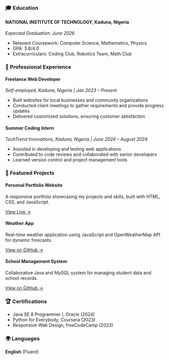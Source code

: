 ### 🎓 Education
<div class="education-card">
  <h4>NATIONAL INSTITUTE OF TECHNOLOGY, Kaduna, Nigeria</h4>
  <p><em>Expected Graduation: June 2026</em></p>
  <ul>
    <li>Relevant Coursework: Computer Science, Mathematics, Physics</li>
    <li>GPA: 3.8/4.0</li>
    <li>Extracurriculars: Coding Club, Robotics Team, Math Club</li>
  </ul>
</div>

### 💼 Professional Experience
<div class="experience-timeline">
  <div class="timeline-item">
    <h4>Freelance Web Developer</h4>
    <p><em>Self-employed, Kaduna, Nigeria | Jan 2023 – Present</em></p>
    <ul>
      <li>Built websites for local businesses and community organizations</li>
      <li>Conducted client meetings to gather requirements and provide progress updates</li>
      <li>Delivered customized solutions, ensuring customer satisfaction</li>
    </ul>
  </div>
  <div class="timeline-item">
    <h4>Summer Coding Intern</h4>
    <p><em>TechTrend Innovations, Kaduna, Nigeria | June 2024 – August 2024</em></p>
    <ul>
      <li>Assisted in developing and testing web applications</li>
      <li>Contributed to code reviews and collaborated with senior developers</li>
      <li>Learned version control and project management tools</li>
    </ul>
  </div>
</div>

### 🚀 Featured Projects
<div class="projects-grid">
  <div class="project-card">
    <h4>Personal Portfolio Website</h4>
    <p>A responsive portfolio showcasing my projects and skills, built with HTML, CSS, and JavaScript.</p>
    <a href=["https://github.com/teethaking" target="_blank">View Live →</a>
  </div>
  <div class="project-card">
    <h4>Weather App</h4>
    <p>Real-time weather application using JavaScript and OpenWeatherMap API for dynamic forecasts.</p>
    <a href="https://github.com/Teethaking/weather-app" target="_blank">View on GitHub →</a>
  </div>
  <div class="project-card">
    <h4>School Management System</h4>
    <p>Collaborative Java and MySQL system for managing student data and school records.</p>
    <a href="https://github.com/Teethaking/school-management" target="_blank">View on GitHub →</a>
  </div>
</div>

### 🏆 Certifications
<ul class="certifications-list">
  <li>Java SE 8 Programmer I, Oracle (2024)</li>
  <li>Python for Everybody, Coursera (2023)</li>
  <li>Responsive Web Design, freeCodeCamp (2023)</li>
</ul>

### 🌍 Languages
<p><strong>English</strong> (Fluent)</p>
